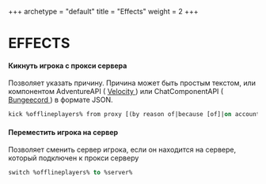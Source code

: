 +++
archetype = "default"
title = "Effects"
weight = 2
+++
# EFFECTS

#### Кикнуть игрока с прокси сервера
Позволяет указать причину. Причина может быть простым текстом, или компонентом AdventureAPI ( [Velocity <i class="fas fa-link"></i>](https://docs.advntr.dev/serializer/index.html) ) или ChatComponentAPI ( [Bungeecord <i class="fas fa-link"></i>](https://www.spigotmc.org/wiki/the-chat-component-api/) ) в формате JSON. 
```vb
kick %offlineplayers% from proxy [(by reason of|because [of]|on account of|due to) %string%]
```

#### Переместить игрока на сервер
Позволяет сменить сервер игрока, если он находится на сервере, который подключен к прокси серверу
```vb
switch %offlineplayers% to %server%
```


